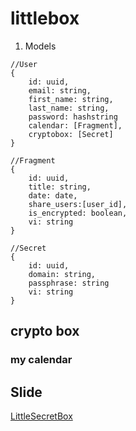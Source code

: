 # littlebox
1. Models

```
//User
{
	id: uuid,
	email: string,
	first_name: string,
	last_name: string,
	password: hashstring
	calendar: [Fragment],
	cryptobox: [Secret]
}

//Fragment
{
	id: uuid,
	title: string,
	date: date,
	share_users:[user_id],
	is_encrypted: boolean,
	vi: string
}

//Secret
{
	id: uuid,
	domain: string,
	passphrase: string
	vi: string
}

```
## crypto box

### my calendar

## Slide
[LittleSecretBox](https://slides.com/joe3joe3/deck-5eaeed)
